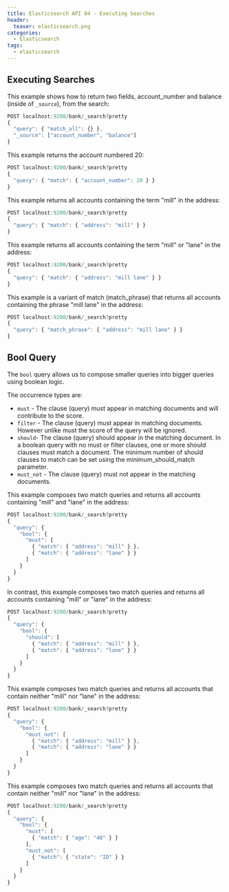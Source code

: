 ```yaml
---
title: Elasticsearch API 04 - Executing Searches
header:
  teaser: elasticsearch.png
categories:
  - Elasticsearch
tags:
  - elasticsearch
---
```


## Executing Searches

This example shows how to return two fields, account_number and balance (inside of `_source`), from the search:

```js
POST localhost:9200/bank/_search?pretty
{
  "query": { "match_all": {} },
  "_source": ["account_number", "balance"]
}
```

This example returns the account numbered 20:

```js
POST localhost:9200/bank/_search?pretty
{
  "query": { "match": { "account_number": 20 } }
}
```

This example returns all accounts containing the term "mill" in the address:

```js
POST localhost:9200/bank/_search?pretty
{
  "query": { "match": { "address": "mill" } }
}
```

This example returns all accounts containing the term "mill" or "lane" in the address:

```js
POST localhost:9200/bank/_search?pretty
{
  "query": { "match": { "address": "mill lane" } }
}
```

This example is a variant of match (match_phrase) that returns all accounts containing the phrase "mill lane" in the address:

```js
POST localhost:9200/bank/_search?pretty
{
  "query": { "match_phrase": { "address": "mill lane" } }
}
```

## Bool Query

The `bool` query allows us to compose smaller queries into bigger queries using boolean logic.

The occurrence types are:

* `must` - The clause (query) must appear in matching documents and will contribute to the score.
* `filter` - The clause (query) must appear in matching documents. However unlike must the score of the query will be ignored.
* `should`- The clause (query) should appear in the matching document. In a boolean query with no must or filter clauses, one or more should clauses must match a document. The minimum number of should clauses to match can be set using the minimum_should_match parameter.
* `must_not` - The clause (query) must not appear in the matching documents.

This example composes two match queries and returns all accounts containing "mill" and "lane" in the address:

```js
POST localhost:9200/bank/_search?pretty
{
  "query": {
    "bool": {
      "must": [
        { "match": { "address": "mill" } },
        { "match": { "address": "lane" } }
      ]
    }
  }
}
```

In contrast, this example composes two match queries and returns all accounts containing "mill" or "lane" in the address:

```js
POST localhost:9200/bank/_search?pretty
{
  "query": {
    "bool": {
      "should": [
        { "match": { "address": "mill" } },
        { "match": { "address": "lane" } }
      ]
    }
  }
}
```

This example composes two match queries and returns all accounts that contain neither "mill" nor "lane" in the address:

```js
POST localhost:9200/bank/_search?pretty
{
  "query": {
    "bool": {
      "must_not": [
        { "match": { "address": "mill" } },
        { "match": { "address": "lane" } }
      ]
    }
  }
}
```

This example composes two match queries and returns all accounts that contain neither "mill" nor "lane" in the address:

```js
POST localhost:9200/bank/_search?pretty
{
  "query": {
    "bool": {
      "must": [
        { "match": { "age": "40" } }
      ],
      "must_not": [
        { "match": { "state": "ID" } }
      ]
    }
  }
}
```
